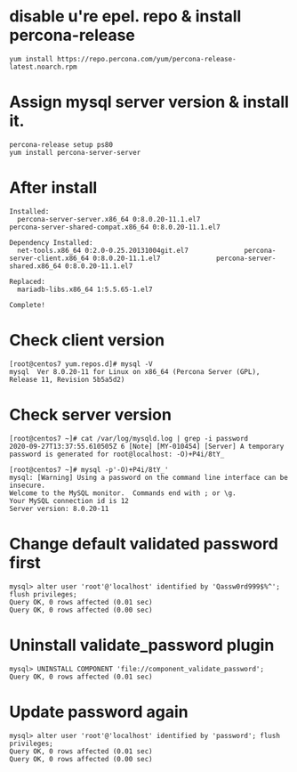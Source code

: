 # disable u're epel. repo & install percona-release
```
yum install https://repo.percona.com/yum/percona-release-latest.noarch.rpm
```

# Assign mysql server version & install it.
```
percona-release setup ps80
yum install percona-server-server
```

# After install
```
Installed:
  percona-server-server.x86_64 0:8.0.20-11.1.el7                                       percona-server-shared-compat.x86_64 0:8.0.20-11.1.el7

Dependency Installed:
  net-tools.x86_64 0:2.0-0.25.20131004git.el7              percona-server-client.x86_64 0:8.0.20-11.1.el7              percona-server-shared.x86_64 0:8.0.20-11.1.el7

Replaced:
  mariadb-libs.x86_64 1:5.5.65-1.el7

Complete!
```

# Check client version
```
[root@centos7 yum.repos.d]# mysql -V
mysql  Ver 8.0.20-11 for Linux on x86_64 (Percona Server (GPL), Release 11, Revision 5b5a5d2)
```

# Check server version
```
[root@centos7 ~]# cat /var/log/mysqld.log | grep -i password
2020-09-27T13:37:55.610505Z 6 [Note] [MY-010454] [Server] A temporary password is generated for root@localhost: -O)+P4i/8tY_

[root@centos7 ~]# mysql -p'-O)+P4i/8tY_'
mysql: [Warning] Using a password on the command line interface can be insecure.
Welcome to the MySQL monitor.  Commands end with ; or \g.
Your MySQL connection id is 12
Server version: 8.0.20-11
```

# Change default validated password first
```
mysql> alter user 'root'@'localhost' identified by 'Qassw0rd999$%^'; flush privileges;
Query OK, 0 rows affected (0.01 sec)
Query OK, 0 rows affected (0.00 sec)
```

# Uninstall validate_password plugin
```
mysql> UNINSTALL COMPONENT 'file://component_validate_password';
Query OK, 0 rows affected (0.01 sec)
```

# Update password again
```
mysql> alter user 'root'@'localhost' identified by 'password'; flush privileges;
Query OK, 0 rows affected (0.01 sec)
Query OK, 0 rows affected (0.00 sec)
```

